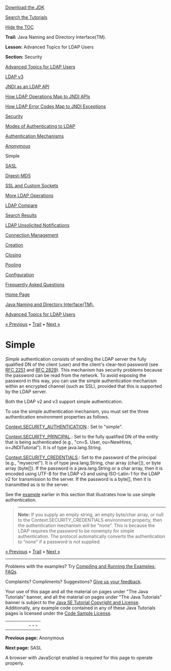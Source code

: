 [Download
the JDK](http://java.sun.com/javase/6/download.jsp)
  
[Search the
Tutorials](../../search.html)
  
[Hide the TOC](javascript:toggleLeft())

**Trail:** Java Naming and Directory Interface(TM).
  
**Lesson:** Advanced Topics for LDAP Users
  
**Section:** Security

[Advanced Topics for LDAP Users](index.html)

[LDAP v3](ldap.html)

[JNDI as an LDAP API](jndi.html)

[How LDAP Operations Map to JNDI APIs](operations.html)

[How LDAP Error Codes Map to JNDI Exceptions](exceptions.html)

[Security](security.html)

[Modes of Authenticating to LDAP](authentication.html)

[Authentication Mechanisms](auth_mechs.html)

[Anonymous](anonymous.html)

Simple

[SASL](sasl.html)

[Digest-MD5](digest.html)

[SSL and Custom Sockets](ssl.html)

[More LDAP Operations](rename.html)

[LDAP Compare](compare.html)

[Search Results](result.html)

[LDAP Unsolicited Notifications](unsol.html)

[Connection Management](connect.html)

[Creation](create.html)

[Closing](close.html)

[Pooling](pool.html)

[Configuration](config.html)

[Frequently Asked Questions](faq.html)

[Home Page](../../index.html)
>
[Java Naming and Directory Interface(TM).](../index.html)
>
[Advanced Topics for LDAP Users](index.html)

[« Previous](anonymous.html) • [Trail](../TOC.html) • [Next »](sasl.html)

# Simple

*Simple* authentication consists of sending the LDAP server the
fully qualified DN of the client (user) and the client's
clear-text password
(see [RFC 2251](http://ietf.org/rfc/rfc2251.txt) and
[RFC 2829](http://ietf.org/rfc/rfc2829.txt)).
This mechanism has security problems because the
password can be read from the network.
To avoid exposing the password in this way,
you can use the simple authentication mechanism
within an encrypted channel (such as SSL), provided that this is supported
by the LDAP server.

Both the LDAP v2 and v3 support simple authentication.

To use the simple authentication mechanism, you must set the three
authentication environment properties as follows.

[Context.SECURITY\_AUTHENTICATION](http://download.oracle.com/javase/7/docs/api/javax/naming/Context.html#SECURITY_AUTHENTICATION).: Set to "simple".

[Context.SECURITY\_PRINCIPAL](http://download.oracle.com/javase/7/docs/api/javax/naming/Context.html#SECURITY_PRINCIPAL).: Set to the fully qualified DN of the entity that is being authenticated (e.g., "cn=S. User, ou=NewHires, o=JNDITutorial"). It is of type java.lang.String.

[Context.SECURITY\_CREDENTIALS](http://download.oracle.com/javase/7/docs/api/javax/naming/Context.html#SECURITY_CREDENTIALS).: Set to the password of the principal (e.g., "mysecret"). It is of type java.lang.String, char array (char[]), or byte array (byte[]). If the password is a java.lang.String or a char array, then it is encoded using UTF-8 for the LDAP v3 and using ISO-Latin-1 for the LDAP v2 for transmission to the server. If the password is a byte[], then it is transmitted as is to the server.

See the [example](authentication.html#SIMPLE) earlier in this section
that illustrates how to use simple authentication.
> ---
>
> **Note:** 
> If you supply an empty string, an empty byte/char array, or null to the
> Context.SECURITY\_CREDENTIALS environment property,
> then the authentication mechanism will be "none".
> This is because the LDAP requires the password to be nonempty
> for simple authentication. The protocol automatically converts
> the authentication to "none" if a password is not supplied.

[« Previous](anonymous.html)
•
[Trail](../TOC.html)
•
[Next »](sasl.html)

---

Problems with the examples? Try [Compiling and Running
the Examples: FAQs](../../information/run-examples.html).
  
Complaints? Compliments? Suggestions? [Give
us your feedback](http://download.oracle.com/javase/feedback.html).

Your use of this page and all the material on pages under "The Java Tutorials" banner,
and all the material on pages under "The Java Tutorials" banner is subject to the [Java SE Tutorial Copyright
and License](../../information/license.html).
Additionally, any example code contained in any of these Java
Tutorials pages is licensed under the
[Code
Sample License](http://developers.sun.com/license/berkeley_license.html).

|  |  |  |  |  |
| --- | --- | --- | --- | --- |
| |  |  | | --- | --- | | duke image | Oracle logo | | [About Oracle](http://www.oracle.com/us/corporate/index.html) | [Oracle Technology Network](http://www.oracle.com/technology/index.html) | [Terms of Service](https://www.samplecode.oracle.com/servlets/CompulsoryClickThrough?type=TermsOfService) | Copyright © 1995, 2011 Oracle and/or its affiliates. All rights reserved. |

**Previous page:** Anonymous
  
**Next page:** SASL




A browser with JavaScript enabled is required for this page to operate properly.